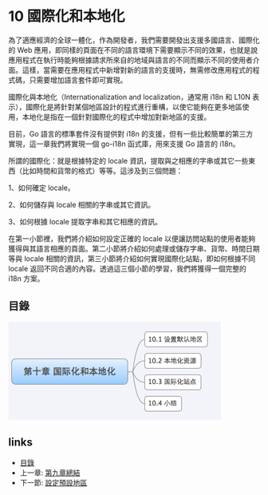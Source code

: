 # 10 國際化和本地化
為了適應經濟的全球一體化，作為開發者，我們需要開發出支援多國語言、國際化的 Web 應用，即同樣的頁面在不同的語言環境下需要顯示不同的效果，也就是說應用程式在執行時能夠根據請求所來自的地域與語言的不同而顯示不同的使用者介面。這樣，當需要在應用程式中新增對新的語言的支援時，無需修改應用程式的程式碼，只需要增加語言套件即可實現。

國際化與本地化（Internationalization and localization，通常用 i18n 和 L10N 表示），國際化是將針對某個地區設計的程式進行重構，以使它能夠在更多地區使用，本地化是指在一個針對國際化的程式中增加對新地區的支援。

目前，Go 語言的標準套件沒有提供對 i18n 的支援，但有一些比較簡單的第三方實現，這一章我們將實現一個 go-i18n 函式庫，用來支援 Go 語言的 i18n。

所謂的國際化：就是根據特定的 locale 資訊，提取與之相應的字串或其它一些東西（比如時間和貨幣的格式）等等。這涉及到三個問題：

1、如何確定 locale。

2、如何儲存與 locale 相關的字串或其它資訊。

3、如何根據 locale 提取字串和其它相應的資訊。

在第一小節裡，我們將介紹如何設定正確的 locale 以便讓訪問站點的使用者能夠獲得與其語言相應的頁面。第二小節將介紹如何處理或儲存字串、貨幣、時間日期等與 locale 相關的資訊，第三小節將介紹如何實現國際化站點，即如何根據不同 locale 返回不同合適的內容。透過這三個小節的學習，我們將獲得一個完整的 i18n 方案。

## 目錄

  ![](images/navi10.png)

## links
   * [目錄](<preface.md>)
   * 上一章: [第九章總結](<09.7.md>)
   * 下一節: [設定預設地區](<10.1.md>)

